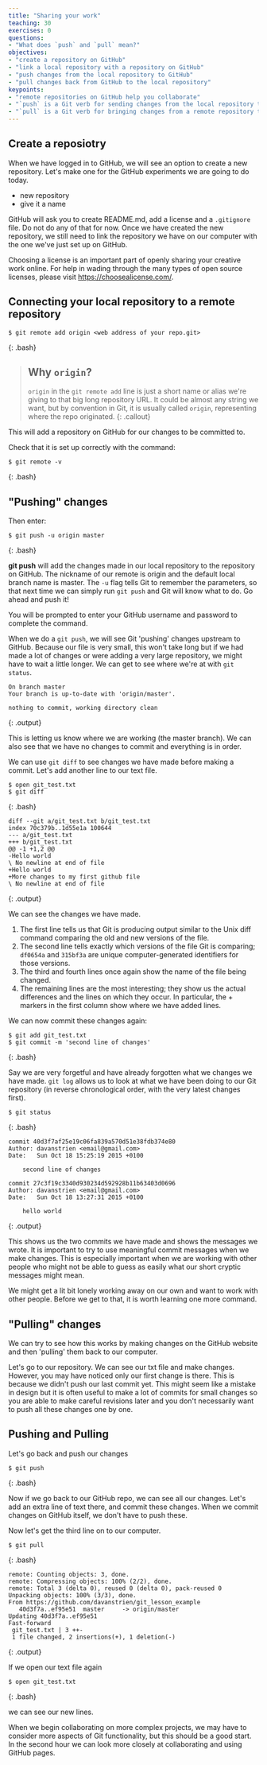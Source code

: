 ```yaml
---
title: "Sharing your work"
teaching: 30
exercises: 0
questions:
- "What does `push` and `pull` mean?"
objectives:
- "create a repository on GitHub"
- "link a local repository with a repository on GitHub"
- "push changes from the local repository to GitHub"
- "pull changes back from GitHub to the local repository"
keypoints:
- "remote repositories on GitHub help you collaborate"
- "`push` is a Git verb for sending changes from the local repository to a remote repository"
- "`pull` is a Git verb for bringing changes from a remote repository to the local repository"
---
```


## Create a reposiotry

When we have logged in to GitHub, we will see an option to create a new repository. Let's make one for the GitHub experiments we are going to do today.

* new repository
* give it a name

GitHub will ask you to create README.md, add a license and a `.gitignore` file. Do not do any of that for now.
Once we have created the new repository, we still need to link the repository we have on our computer with the one we've just set up on GitHub.

Choosing a license is an important part of openly sharing your creative work online. For help in wading through the
many types of open source licenses, please visit https://choosealicense.com/.

## Connecting your local repository to a remote repository

~~~
$ git remote add origin <web address of your repo.git>
~~~
{: .bash}

> ## Why `origin`?
> `origin` in the `git remote add` line is just a short name or alias we're giving to that big long repository URL.
> It could be almost any string we want, but by convention in Git, it is usually called `origin`, representing where
> the repo originated.
{: .callout}

This will add a repository on GitHub for our changes to be committed to.

Check that it is set up correctly with the command:

~~~
$ git remote -v
~~~
{: .bash}

## "Pushing" changes

Then enter:

~~~
$ git push -u origin master
~~~
{: .bash}

**git push** will add the changes made in our local repository to the repository on GitHub. The nickname of our remote is origin and the default local branch name is master. The `-u` flag tells Git to remember the parameters, so that next time we can simply run `git push` and Git will know what to do. Go ahead and push it!

You will be prompted to enter your GitHub username and password to complete the command.

When we do a `git push`, we will see Git 'pushing' changes upstream to GitHub. Because our file is very small, this won't take long but if we had made a lot of changes or were adding a very large repository, we might have to wait a little longer.
We can get to see where we're at with `git status`.

~~~
On branch master
Your branch is up-to-date with 'origin/master'.

nothing to commit, working directory clean
~~~
{: .output}

This is letting us know where we are working (the master branch). We can also see that we have no changes to commit and everything is in order.

We can use `git diff` to see changes we have made before making a commit.
Let's add another line to our text file.

~~~
$ open git_test.txt
$ git diff
~~~
{: .bash}
~~~
diff --git a/git_test.txt b/git_test.txt
index 70c379b..1d55e1a 100644
--- a/git_test.txt
+++ b/git_test.txt
@@ -1 +1,2 @@
-Hello world
\ No newline at end of file
+Hello world
+More changes to my first github file
\ No newline at end of file
~~~
{: .output}

We can see the changes we have made.

1. The first line tells us that Git is producing output similar to the Unix diff command comparing the old and new versions of the file.
2. The second line tells exactly which versions of the file Git is comparing; `df0654a` and `315bf3a` are unique computer-generated identifiers for those versions.
3. The third and fourth lines once again show the name of the file being changed.
4. The remaining lines are the most interesting; they show us the actual differences and the lines on which they occur. In particular, the + markers in the first column show where we have added lines.

We can now commit these changes again:

~~~
$ git add git_test.txt
$ git commit -m 'second line of changes'
~~~
{: .bash}

Say we are very forgetful and have already forgotten what we changes we have made. `git log` allows us to look at what we have been doing to our Git repository (in reverse chronological order, with the very latest changes first).

~~~
$ git status
~~~
{: .bash}
~~~
commit 40d3f7af25e19c06fa839a570d51e38fdb374e80
Author: davanstrien <email@gmail.com>
Date:   Sun Oct 18 15:25:19 2015 +0100

    second line of changes

commit 27c3f19c3340d930234d592928b11b63403d0696
Author: davanstrien <email@gmail.com>
Date:   Sun Oct 18 13:27:31 2015 +0100

    hello world
~~~
{: .output}

This shows us the two commits we have made and shows the messages we wrote. It is important to try to use meaningful commit messages when we make changes. This is especially important when we are working with other people who might not be able to guess as easily what our short cryptic messages might mean.

We might get a lit bit lonely working away on our own and want to work with other people. Before we get to that, it is worth learning one more command.

## "Pulling" changes

We can try to see how this works by making changes on the GitHub website and then 'pulling' them back to our computer.

Let's go to our repository. We can see our txt file and make changes. However, you may have noticed only our first change is there. This is because we didn't push our last commit yet. This might seem like a mistake in design but it is often useful to make a lot of commits for small changes so you are able to make careful revisions later and you don't necessarily want to push all these changes one by one.

## Pushing and Pulling

Let's go back and push our changes

~~~
$ git push
~~~
{: .bash}

Now if we go back to our GitHub repo, we can see all our changes. Let's add an extra line of text there, and commit these changes. When we commit changes on GitHub itself, we don't have to push these.

Now let's get the third line on to our computer.

~~~
$ git pull
~~~
{: .bash}
~~~
remote: Counting objects: 3, done.
remote: Compressing objects: 100% (2/2), done.
remote: Total 3 (delta 0), reused 0 (delta 0), pack-reused 0
Unpacking objects: 100% (3/3), done.
From https://github.com/davanstrien/git_lesson_example
   40d3f7a..ef95e51  master     -> origin/master
Updating 40d3f7a..ef95e51
Fast-forward
 git_test.txt | 3 ++-
 1 file changed, 2 insertions(+), 1 deletion(-)
~~~
{: .output}

If we open our text file again

~~~
$ open git_test.txt
~~~
{: .bash}

we can see our new lines.

When we begin collaborating on more complex projects, we may have to consider more aspects of Git functionality, but this should be a good start. In the second hour we can look more closely at collaborating and using GitHub pages.
